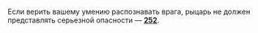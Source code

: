 Если верить вашему умению распознавать врага, рыцарь не должен представлять серьезной опасности — [**252**](#n_252).

